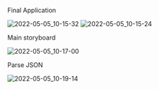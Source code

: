 
Final Application

![2022-05-05_10-15-32](https://user-images.githubusercontent.com/93527566/166878473-211d188b-e4dc-4f4d-a756-39840860f7d7.png)
![2022-05-05_10-15-24](https://user-images.githubusercontent.com/93527566/166878469-67f3cb11-1fc7-400b-ab1a-16959b977c01.png)

Main storyboard

![2022-05-05_10-17-00](https://user-images.githubusercontent.com/93527566/166878220-efc316ed-aa2c-44e0-9645-ffb976293bcb.png)

Parse JSON

![2022-05-05_10-19-14](https://user-images.githubusercontent.com/93527566/166878706-b1404560-572a-4d56-8680-cb73c2d7fff8.png)
